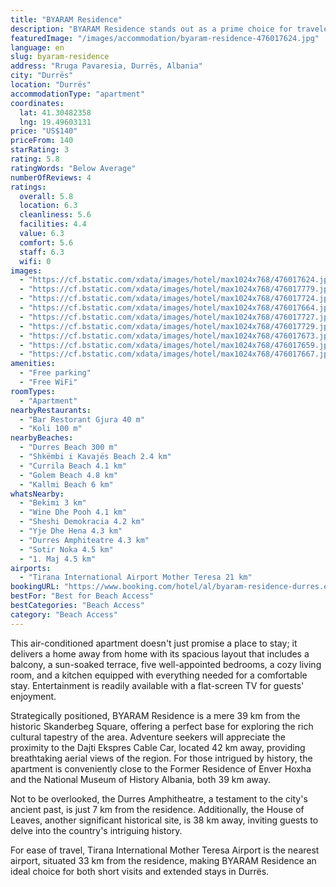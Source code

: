 ```yaml
---
title: "BYARAM Residence"
description: "BYARAM Residence stands out as a prime choice for travelers seeking comfort and convenience in Durrës."
featuredImage: "/images/accommodation/byaram-residence-476017624.jpg"
language: en
slug: byaram-residence
address: "Rruga Pavaresia, Durrës, Albania"
city: "Durrës"
location: "Durrës"
accommodationType: "apartment"
coordinates:
  lat: 41.30482358
  lng: 19.49603131
price: "US$140"
priceFrom: 140
starRating: 3
rating: 5.8
ratingWords: "Below Average"
numberOfReviews: 4
ratings:
  overall: 5.8
  location: 6.3
  cleanliness: 5.6
  facilities: 4.4
  value: 6.3
  comfort: 5.6
  staff: 6.3
  wifi: 0
images:
  - "https://cf.bstatic.com/xdata/images/hotel/max1024x768/476017624.jpg?k=34eedb602b1f0122539ffca11f8813d77d5aaea1a70721c761b5d1894f75e277&o=&hp=1"
  - "https://cf.bstatic.com/xdata/images/hotel/max1024x768/476017779.jpg?k=6d0250a8efc4058bb40c10c89ecda765d46d14b1228e237ef33ee8f73a8da183&o=&hp=1"
  - "https://cf.bstatic.com/xdata/images/hotel/max1024x768/476017724.jpg?k=07d76833e26929cb4954738cdf8cf8b4a1ba227e49d4eea1a927f7b5db1255ba&o=&hp=1"
  - "https://cf.bstatic.com/xdata/images/hotel/max1024x768/476017664.jpg?k=8f23c6194e0ad02c53d80e016dd9ddeaef443094b31e5cb49189e5e3c2785ff0&o=&hp=1"
  - "https://cf.bstatic.com/xdata/images/hotel/max1024x768/476017727.jpg?k=8abfd292558ba61c77806d687d0abacf8a7a63abf4144fd11f5c1fcba68d31d3&o=&hp=1"
  - "https://cf.bstatic.com/xdata/images/hotel/max1024x768/476017729.jpg?k=532660b868214ddd5749efbc1563fbb9c8d4bd37a3d5845d351bc74751bf4a7b&o=&hp=1"
  - "https://cf.bstatic.com/xdata/images/hotel/max1024x768/476017673.jpg?k=88bfb3e06ce1c518eb4d3b75366bbc6e96ae2bd848b50e902b5559cce034e3e9&o=&hp=1"
  - "https://cf.bstatic.com/xdata/images/hotel/max1024x768/476017659.jpg?k=df1a279d0a6376ae0aa18c1e4f6e6793ea5ee2165795b4200da53e43bfe6d099&o=&hp=1"
  - "https://cf.bstatic.com/xdata/images/hotel/max1024x768/476017667.jpg?k=67c185f88e0b25bef62c44fda81ced7e6d62ba7e536b04781de88d9b84c096db&o=&hp=1"
amenities:
  - "Free parking"
  - "Free WiFi"
roomTypes:
  - "Apartment"
nearbyRestaurants:
  - "Bar Restorant Gjura 40 m"
  - "Koli 100 m"
nearbyBeaches:
  - "Durres Beach 300 m"
  - "Shkëmbi i Kavajës Beach 2.4 km"
  - "Currila Beach 4.1 km"
  - "Golem Beach 4.8 km"
  - "Kallmi Beach 6 km"
whatsNearby:
  - "Bekimi 3 km"
  - "Wine Dhe Pooh 4.1 km"
  - "Sheshi Demokracia 4.2 km"
  - "Yje Dhe Hena 4.3 km"
  - "Durres Amphiteatre 4.3 km"
  - "Sotir Noka 4.5 km"
  - "1. Maj 4.5 km"
airports:
  - "Tirana International Airport Mother Teresa 21 km"
bookingURL: "https://www.booking.com/hotel/al/byaram-residence-durres.en-gb.html?aid=8035640"
bestFor: "Best for Beach Access"
bestCategories: "Beach Access"
category: "Beach Access"
---
```


This air-conditioned apartment doesn't just promise a place to stay; it delivers a home away from home with its spacious layout that includes a balcony, a sun-soaked terrace, five well-appointed bedrooms, a cozy living room, and a kitchen equipped with everything needed for a comfortable stay. Entertainment is readily available with a flat-screen TV for guests' enjoyment.

Strategically positioned, BYARAM Residence is a mere 39 km from the historic Skanderbeg Square, offering a perfect base for exploring the rich cultural tapestry of the area. Adventure seekers will appreciate the proximity to the Dajti Ekspres Cable Car, located 42 km away, providing breathtaking aerial views of the region. For those intrigued by history, the apartment is conveniently close to the Former Residence of Enver Hoxha and the National Museum of History Albania, both 39 km away.

Not to be overlooked, the Durres Amphitheatre, a testament to the city's ancient past, is just 7 km from the residence. Additionally, the House of Leaves, another significant historical site, is 38 km away, inviting guests to delve into the country's intriguing history.

For ease of travel, Tirana International Mother Teresa Airport is the nearest airport, situated 33 km from the residence, making BYARAM Residence an ideal choice for both short visits and extended stays in Durrës.